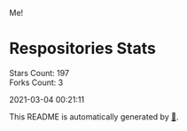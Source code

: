 Me!

# Respositories Stats
Stars Count: 197  
Forks Count: 3

2021-03-04 00:21:11  

This README is automatically generated by [🐰](https://github.com/rnitta/rnitta).
